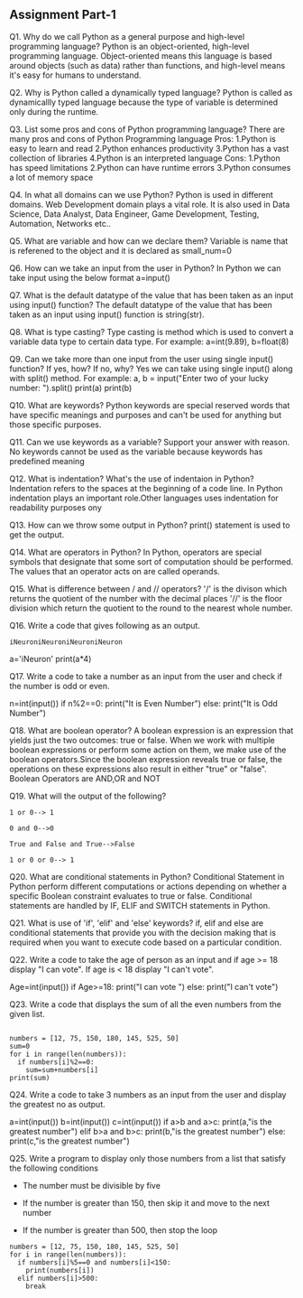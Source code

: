 ## Assignment Part-1
Q1. Why do we call Python as a general purpose and high-level programming language?
    Python is an object-oriented, high-level programming language. Object-oriented means this language is based around objects (such as data) rather than functions, and high-level means it's easy for humans to understand.


Q2. Why is Python called a dynamically typed language?
    Python is called as dynamicallly typed language because the type of variable is determined only during the runtime.

Q3. List some pros and cons of Python programming language?
    There are many pros and cons of Python Programming language
    Pros:
    1.Python is easy to learn and read
    2.Python enhances productivity
    3.Python has a vast collection of libraries
    4.Python is an interpreted language
    Cons:
    1.Python has speed limitations
    2.Python can have runtime errors
    3.Python consumes a lot of memory space



Q4. In what all domains can we use Python?
    Python is used in different domains. Web Development domain plays a vital role. It is also used in Data Science, Data Analyst, Data Engineer, Game Development,
    Testing, Automation, Networks etc..

Q5. What are variable and how can we declare them?
    Variable is name that is referened to the object and it is declared as
    small_num=0

Q6. How can we take an input from the user in Python?
    In Python we can take input using the below format
    a=input()
    

Q7. What is the default datatype of the value that has been taken as an input using input() function?
    The default datatype of the value that has been taken as an input using input() function is string(str).


Q8. What is type casting?
    Type casting is method which is used to convert a variable data type to certain data type.
    For example: a=int(9.89), b=float(8)


Q9. Can we take more than one input from the user using single input() function? If yes, how? If no, why?
    Yes we can take using single input() along with split() method.
    For example: 
    a, b = input("Enter two of your lucky number: ").split() 
    print(a) 
    print(b) 



Q10. What are keywords?
    Python keywords are special reserved words that have specific meanings and purposes and can't be used for anything but those specific purposes.

Q11. Can we use keywords as a variable? Support your answer with reason.
    No keywords cannot be used as the variable because keywords has predefined meaning

Q12. What is indentation? What's the use of indentaion in Python?
     Indentation refers to the spaces at the beginning of a code line. In Python indentation plays an important role.Other languages uses indentation for 
     readability purposes ony

Q13. How can we throw some output in Python?
    print() statement is used to get the output.

Q14. What are operators in Python?
     In Python, operators are special symbols that designate that some sort of computation should be performed. The values that an operator acts on are called operands.


Q15. What is difference between / and // operators?
    '/' is the divison which returns the quotient of the number with the decimal places
    '//' is the floor division which return the quotient to the round to the nearest whole number.

Q16. Write a code that gives following as an output.

```
iNeuroniNeuroniNeuroniNeuron

```
a='iNeuron'
print(a*4)

Q17. Write a code to take a number as an input from the user and check if the number is odd or even.

n=int(input())
if n%2==0:
  print("It is Even Number")
else:
  print("It is Odd Number")


Q18. What are boolean operator?
     A boolean expression is an expression that yields just the two outcomes: true or false. When we work with multiple boolean expressions or perform some action on them, we make use of the boolean operators.Since the boolean expression reveals true or false, the operations on these expressions also result in either "true" or "false".
     Boolean Operators are AND,OR and NOT

Q19. What will the output of the following?
```
1 or 0--> 1

0 and 0-->0

True and False and True-->False

1 or 0 or 0--> 1
```

Q20. What are conditional statements in Python?
     Conditional Statement in Python perform different computations or actions depending on whether a specific Boolean constraint evaluates to true or false. Conditional statements are handled by IF, ELIF and SWITCH statements in Python.

Q21. What is use of 'if', 'elif' and 'else' keywords?
    if, elif and else are conditional statements that provide you with the decision making that is required when you want to execute code based on a particular condition.


Q22. Write a code to take the age of person as an input and if age >= 18 display "I can vote". If age is < 18 display "I can't vote".

Age=int(input())
if Age>=18:
  print("I can vote ")
else:
  print("I can't vote")



Q23. Write a code that displays the sum of all the even numbers from the given list.
```

numbers = [12, 75, 150, 180, 145, 525, 50]
sum=0
for i in range(len(numbers)):
  if numbers[i]%2==0:
    sum=sum+numbers[i]
print(sum)

```


Q24. Write a code to take 3 numbers as an input from the user and display the greatest no as output.

a=int(input())
b=int(input())
c=int(input())
if a>b and a>c:
  print(a,"is the greatest number")
elif b>a and b>c:
  print(b,"is the greatest number")
else:
  print(c,"is the greatest number")

Q25. Write a program to display only those numbers from a list that satisfy the following conditions

- The number must be divisible by five

- If the number is greater than 150, then skip it and move to the next number

- If the number is greater than 500, then stop the loop
```
numbers = [12, 75, 150, 180, 145, 525, 50]
for i in range(len(numbers)):
  if numbers[i]%5==0 and numbers[i]<150:
    print(numbers[i])
  elif numbers[i]>500:
    break